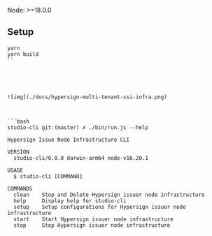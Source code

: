 
Node: >=18.0.0

## Setup 

```
yarn 
yarn build
``





![img](./docs/hypersign-multi-tenant-ssi-infra.png)



```bash
studio-cli git:(master) ✗ ./bin/run.js --help                     

Hypersign Issue Node Infrastructure CLI

VERSION
  studio-cli/0.0.0 darwin-arm64 node-v16.20.1

USAGE
  $ studio-cli [COMMAND]

COMMANDS
  clean    Stop and Delete Hypersign issuer node infrastructure
  help     Display help for studio-cli  
  setup    Setup configurations for Hypersign issuer node infrastructure
  start    Start Hypersign issuer node infrastructure
  stop     Stop Hypersign issuer node infrastructure
```
